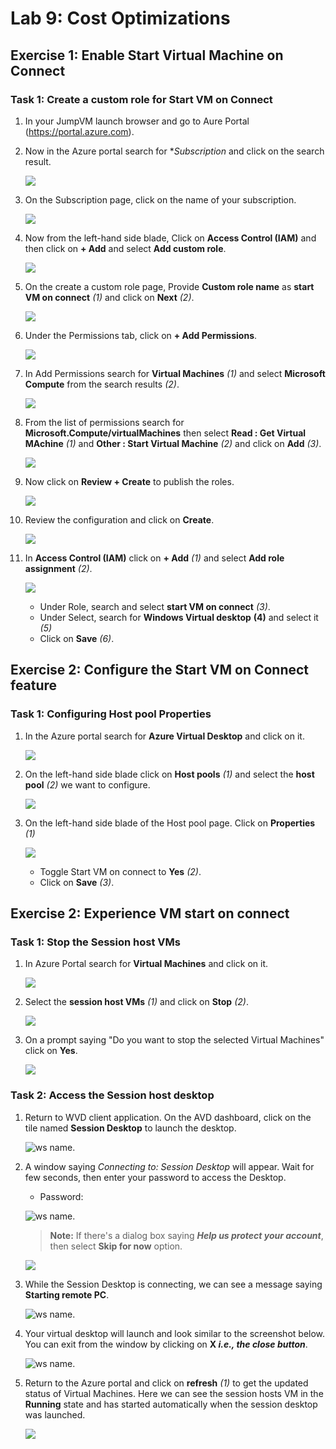 # **Lab 9: Cost Optimizations**

## **Exercise 1: Enable Start Virtual Machine on Connect**

### **Task 1: Create a custom role for Start VM on Connect**

1. In your JumpVM launch browser and go to Aure Portal (https://portal.azure.com).

2. Now in the Azure portal search for **Subscription* and click on the search result.

   ![](media/avdv219.png)

3. On the Subscription page, click on the name of your subscription.

   ![](media/avdv220.png)
  
4. Now from the left-hand side blade, Click on **Access Control (IAM)** and then click on **+ Add** and select **Add custom role**.

   ![](media/avdv221.png)

5. On the create a custom role page, Provide **Custom role name** as **start VM on connect** *(1)* and click on **Next** *(2)*.

   ![](media/2avd16.png)

6. Under the Permissions tab, click on **+ Add Permissions**.

   ![](media/avdv223.png)

7. In Add Permissions search for **Virtual Machines** *(1)* and select **Microsoft Compute** from the search results *(2)*.

   ![](media/avdv224.png)

8. From the list of permissions search for **Microsoft.Compute/virtualMachines** then select **Read : Get Virtual MAchine** *(1)* and **Other : Start Virtual Machine** *(2)* and click on **Add** *(3)*.

   ![](media/avdv225.png)
  
9. Now click on **Review + Create** to publish the roles.

   ![](media/avdv226.png)
  
6. Review the configuration and click on **Create**.

   ![](media/avdv227.png)

1. In **Access Control (IAM)** click on **+ Add** *(1)* and select **Add role assignment** *(2)*.

   ![](media/avdv228.png)
  
   - Under Role, search and select **start VM on connect** *(3)*.
   - Under Select, search for **Windows Virtual desktop** **(4)** and select it *(5)*
   - Click on **Save** *(6)*.

## Exercise 2: Configure the Start VM on Connect feature

### **Task 1: Configuring Host pool Properties**

1. In the Azure portal search for **Azure Virtual Desktop** and click on it.

   ![](media/avdv229.png)
  
2. On the left-hand side blade click on **Host pools** *(1)* and select the **host pool** *(2)* we want to configure.

   ![](media/2avd17.png)
  
3. On the left-hand side blade of the Host pool page. Click on **Properties** *(1)*

   ![](media/avdv231.png)
  
   - Toggle Start VM on connect to **Yes** *(2)*.
   - Click on **Save** *(3)*.

## **Exercise 2: Experience VM start on connect**

### **Task 1: Stop the Session host VMs**

1. In Azure Portal search for **Virtual Machines** and click on it.

   ![](media/avdv232.png)

2. Select the **session host VMs** *(1)* and click on **Stop** *(2)*.

   ![](media/avdv233.png)
  
3. On a prompt saying "Do you want to stop the selected Virtual Machines" click on **Yes**.

   ![](media/avdv234.png)
  
### Task 2: Access the Session host desktop

1. Return to WVD client application. On the AVD dashboard, click on the tile named **Session Desktop** to launch the desktop.

   ![ws name.](media/ex4t2s2.png)
   
2. A window saying *Connecting to: Session Desktop* will appear. Wait for few seconds, then enter your password to access the Desktop.

   - Password: **<inject key="AzureAdUserPassword" />**
   
   ![ws name.](media/ch14.png)
   
   >**Note:** If there's a dialog box saying ***Help us protect your account***, then select **Skip for now** option.
   
   ![](media/login.png)

3. While the Session Desktop is connecting, we can see a message saying **Starting remote PC**.

   ![ws name.](media/avdv235.png)

4. Your virtual desktop will launch and look similar to the screenshot below. You can exit from the window by clicking on **X *i.e., the close button***. 
        
   ![ws name.](media/ex4t2s5.png)   
     
5. Return to the Azure portal and click on **refresh** *(1)* to get the updated status of Virtual Machines. Here we can see the session hosts VM in the **Running** state and has started automatically when the session desktop was launched.

   ![](media/avdv236.png)
  
  
  
